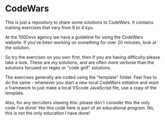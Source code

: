 # CodeWars

This is just a repository to share some solutions to CodeWars. It contains training exercises that vary from 8 to 4 kyu.

At the 100Devs agency we have a guideline for using the CodeWars website: If you've been working on something for over 20 minutes, look at the solution. 

So try the exercises on you own first, then if you are having difficulty please take a look. These are my solutions, and are often more verbose than the solutions focused on regex or "code golf" solutions. 

The exercises generally are coded using the "template" folder. Feel free to do the same - whenever you start a new local CodeWars initiative and want a framework to just make a local VScode JavaScript file, use a copy of the template.

Also, for any recruiters viewing this: please don't consider this the only code I've done! Yes this code here is part of an educational program. No, this is not the only education I have done!
